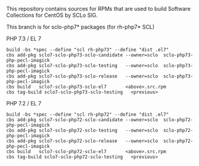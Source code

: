 This repository contains sources for RPMs that are used
to build Software Collections for CentOS by SCLo SIG.

This branch is for sclo-php7* packages (for rh-php7* SCL)


PHP 7.3 / EL 7

    build -bs *spec --define "scl rh-php73" --define "dist .el7"
    cbs add-pkg sclo7-sclo-php73-sclo-candidate --owner=sclo  sclo-php73-php-pecl-imagick
    cbs add-pkg sclo7-sclo-php73-sclo-testing   --owner=sclo  sclo-php73-php-pecl-imagick
    cbs add-pkg sclo7-sclo-php73-sclo-release   --owner=sclo  sclo-php73-php-pecl-imagick
    cbs build   sclo7-sclo-php73-sclo-el7       <above>.src.rpm
    cbs tag-build sclo7-sclo-php73-sclo-testing   <previous>

PHP 7.2 / EL 7

    build -bs *spec --define "scl rh-php72" --define "dist .el7"
    cbs add-pkg sclo7-sclo-php72-sclo-candidate --owner=sclo  sclo-php72-php-pecl-imagick
    cbs add-pkg sclo7-sclo-php72-sclo-testing   --owner=sclo  sclo-php72-php-pecl-imagick
    cbs add-pkg sclo7-sclo-php72-sclo-release   --owner=sclo  sclo-php72-php-pecl-imagick
    cbs build   sclo7-sclo-php72-sclo-el7       <above>.src.rpm
    cbs tag-build sclo7-sclo-php72-sclo-testing   <previous>

